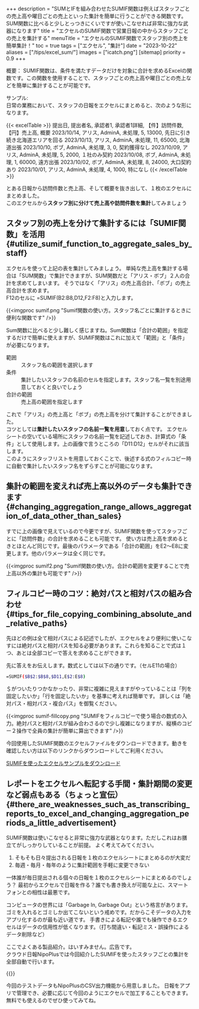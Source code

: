 +++
description = "SUMとIFを組み合わせたSUMIF関数は例えばスタッフごとの売上高や曜日ごとの売上といった集計を簡単に行うことができる関数です。SUM関数に比べると少しとっつきにくいですが使いこなせれば非常に強力な武器になります"
title = "エクセルのSUMIF関数で営業日報の中からスタッフごとの売上を集計する"
menuTitle = "エクセルのSUMIF関数でスタッフ別の売上を簡単集計！"
toc = true
tags = ["エクセル",  "集計"]
date = "2023-10-22"
aliases = ["/tips/excel_sum/"]
images = ["icatch.png"]
[sitemap]
  priority = 0.9
+++

概要：
SUMIF関数は、条件を満たすデータだけを対象に合計を求めるExcelの関数です。この関数を使用することで、スタッフごとの売上高や曜日ごとの売上などを簡単に集計することが可能です。


サンプル:  
日常の業務において、スタッフの日報をエクセルにまとめると、次のような形になります。




{{< excelTable >}}
提出日, 提出者名, 承認者1, 承認者1詳細, 【件】訪問件数, 【円】売上高, 概要
2023/10/14, アリス, AdminA, 未処理, 5, 13000, 先日に引き続き北海道エリアを回る
2023/10/13, アリス, AdminA, 未処理, 11, 65000, 北海道出張
2023/10/10, ボブ, AdminA, 未処理, 3, 0, 契約獲得なし
2023/10/09, アリス, AdminA, 未処理, 5, 2000, １社のみ契約
2023/10/08, ボブ, AdminA, 未処理, 1, 60000, 遠方出張
2023/10/02, ボブ, AdminA, 未処理, 8, 24000, 大口契約あり
2023/10/01, アリス, AdminA, 未処理, 4, 1000, 特になし
{{< /excelTable >}}

とある日報から訪問件数と売上高、そして概要を抜き出して、１枚のエクセルにまとめました。  
このエクセルから**スタッフ別に分けて売上高や訪問件数を集計**してみましょう

## スタッフ別の売上を分けて集計するには「SUMIF関数」を活用{#utilize_sumif_function_to_aggregate_sales_by_staff}

エクセルを使って上記の表を集計してみましょう。
単純な売上高を集計する場合は「SUM関数」で集計できますが、SUM関数だと「アリス・ボブ」２人の合計を求めてしまいます。
そうではなく「アリス」の売上高合計、「ボブ」の売上高合計を求めます。  
F12のセルに =SUMIF(B2:B8,D12,F2:F8)と入力します。


{{<imgproc sumif.png "Sumif関数の使い方。スタッフ名ごとに集計するときに便利な関数です" />}}


Sum関数に比べると少し難しく感じますね。Sum関数は「合計の範囲」を指定するだけで簡単に使えますが、SUMIF関数はこれに加えて「範囲」と「条件」が必要になります。  


<dl class="basic">
<dt>範囲</dt>
<dd>スタッフ名の範囲を選択します</dd>
<dt>条件</dt>
<dd>集計したいスタッフの名前のセルを指定します。スタッフ名一覧を別途用意しておくと良いでしょう</dd>
<dt>合計の範囲</dt>
<dd>売上高の範囲を指定します</dd>
</dl>


これで「アリス」の売上高と「ボブ」の売上高を分けて集計することができました。  
コツとしては**集計したいスタッフの名前一覧を用意**しておく点です。
エクセルシートの空いている場所にスタッフの名前一覧を記述しておき、計算式の「条件」として使用します。上の画像で言うところの「D11:D12」セルがそれに該当します。  
このようにスタッフリストを用意しておくことで、後述する式のフィルコピー時に自動で集計したいスタッフ名をずらすことが可能になります。

## 集計の範囲を変えれば売上高以外のデータも集計できます{#changing_aggregation_range_allows_aggregation_of_data_other_than_sales}

すでに上の画像で見えているので今更ですが、SUMIF関数を使ってスタッフごとに「訪問件数」の合計を求めることも可能です。
使い方は売上高を求めるときとほとんど同じです。最後のパラメータである「合計の範囲」をE2〜E8に変更します。他のパラメータは全く同じです。

{{<imgproc sumif2.png "Sumif関数の使い方。合計の範囲を変更することで売上高以外の集計も可能です" />}}


## フィルコピー時のコツ：絶対パスと相対パスの組み合わせ{#tips_for_file_copying_combining_absolute_and_relative_paths}

先ほどの例は全て相対パスによる記述でしたが、エクセルをより便利に使いこなすには絶対パスと相対パスを知る必要があります。これらを知ることで式は１つ、あとは全部コピーで答えを求めることができます。

先に答えをお伝えします。数式としては以下の通りです。（セルE11の場合）

```bash
=SUMIF($B$2:$B$8,$D11,E$2:E$8)
```

＄がついたりつかなかったり、非常に複雑に見えますがやっていることは「列を固定したいか」「行を固定したいか」を基準に考えれば簡単です。
詳しくは「絶対パス・相対パス・複合パス」を御覧ください。

{{<imgproc sumif-fillcopy.png "SUMIFをフィルコピーで使う場合の数式の入力。絶対パスと相対パスが組み合わさるので少し複雑になりますが、縦横のコピー２操作で全員の集計が簡単に算出できます" />}}


今回使用したSUMIF関数のエクセルファイルをダウンロードできます。動きを確認したい方は以下のリンクからダウンロードしてご利用ください。

[SUMIFを使ったエクセルサンプルをダウンロード](sumif.xlsx)


## レポートをエクセルへ転記する手間・集計期間の変更など弱点もある（ちょっと宣伝）{#there_are_weaknesses_such_as_transcribing_reports_to_excel_and_changing_aggregation_periods_a_little_advertisement}

SUMIF関数は使いこなせると非常に強力な武器となります。ただしこれはお膳立てがしっかりしていることが前提。
よく考えてみてください。

1. そもそも日々提出される日報を１枚のエクセルシートにまとめるのが大変だ
2. 毎週・毎月・毎年のように集計範囲を手軽に変更できない

一体誰が毎日提出される個々の日報を１枚のエクセルシートにまとめるのでしょう？
最初からエクセルで日報を作る？誰でも書き換えが可能な上に、スマートフォンとの相性は最悪です。

コンピュータの世界には「Garbage In, Garbage Out」という格言があります。
ゴミを入れるとゴミしか出てこないという戒めです。だからこそデータの入力をアプリ化するのが最も近い道です。
手書きによる転記や誰でも操作できるエクセルはデータの信用性が低くなります。（打ち間違い・転記ミス・誤操作によるデータ削除など）

ここでよくある製品紹介。はいすみません。広告です。  
クラウド日報NipoPlusでは今回紹介したSUMIFを使ったスタッフごとの集計を全部自動で行います。

{{<appscreen filename="sumif-app" msg="SUMIFを自動で" title="SUMIFと同様、スタッフごとに売上高や訪問件数を自動で振り分けて集計します" fontsize="30px" alice="guide">}}

今回のテストデータもNipoPlusのCSV出力機能から用意しました。
日報をアプリで管理でき、必要に応じて今回のようにエクセルで加工することもできます。
無料でも使えるのでぜひ使ってみてね。